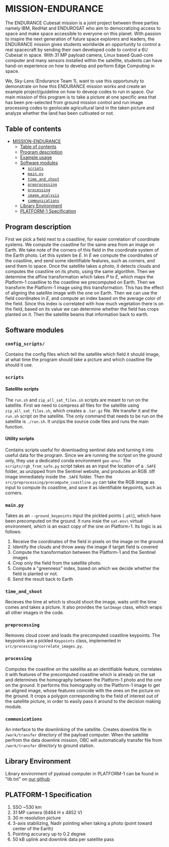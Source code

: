 # MISSION-ENDURANCE
The ENDURANCE Cubesat mission is a joint project between three parties namely IBM, RedHat and ENDUROSAT who aim to democratizing access to space and make space accessible to everyone on this planet. With passion to inspire the next generation of future space explorers and leaders, the ENDURANCE mission gives students worldwide an opportunity to control a real spacecraft by sending their own developed code to control a 6U Cubesat in space. With 31 MP payload camera, Linux based Quad-core computer and many sensors installed within the satellite, students can have hand-on experience on how to develop and perform Edge Computing in space.

We, Sky-Lens (Endurance Team 1), want to use this opportunuty to demonstrate on how this ENDURANCE mission works and create an example project/guideline on how to deveop codes to run in space. Our main mission of this program is to take a picture at one specific area that has been pre-selected from ground mission control and run image processing codes to geolocate agricultural land in the taken picture and analyze whether the land has been cultivated or not. 

## Table of contents

- [MISSION-ENDURANCE](#mission-endurance)
  - [Table of contents](#table-of-contents)
  - [Program description](#program-description)
  - [Example usage](#example-usage)
  - [Software modules](#software-modules)
    - [`scripts`](#scripts)
    - [`main.py`](#mainpy)
    - [`time_and_shoot`](#time_and_shoot)
    - [`preprocessing`](#preprocessing)
    - [`processing`](#processing)
    - [`image_analysis`](#image_analysis)
    - [`communications`](#communications)
  - [Library Environment](#library-environment)
  - [PLATFORM-1 Specification](#platform-1-specification)

## Program description

First we pick a field next to a coastline, for easier correlation of coordinate systems. We compute the coastline for the same area from an image on Earth. We take note of the corners of this field in the coordinate system of the Earth photo. Let this system be $E$. In $E$ we compute the coordinates of the coastline, and send some identifiable features, such as corners, and send them to space. Once the satellite takes a photo, it detects clouds and computes the coastline on its photo, using the same algorithm. Then we determine the affine transformation which takes $P$ to $E$, which maps the Platform-1 coastline to the coastline we precomputed on Earth. Then we transform the Platform-1 image using this transformation. This has the effect of aligning the satellite image with the one on Earth. Then we can use the field coordinates in $E$, and compute an index based on the average color of the field. Since this index is correlated with how much vegetation there is on the field, based on its value we can determine whether the field has crops planted on it. Then the satellite beams that information back to earth.

## Software modules

### `config_scripts/`

Contains the config files which tell the satellite which field it should image, at what time the program should take a picture and which coastline file should it use. 

### `scripts`

#### Satellite scripts

The `run.sh` and `zip_all_sat_files.sh` scripts are meant to run on the satellite. First we need to compress all files for the satellite using `zip_all_sat_files.sh`, which creates a `.tar.gz` file. We transfer it and the `run.sh` script on the satellite. The only command that needs to be run on the satellite is `./run.sh`. It unzips the source code files and runs the main function.

#### Utility scripts

Contains scripts useful for downloading sentinel data and turning it into useful data for the program. Since we are running the scripst on the ground only, they use a dedicated conda environment `geo-env/`. The `scripts/rgb_from_safe.py` script takes as an input the location of a `.SAFE` folder, as unzipped from the Sentinel website, and produces an RGB .tiff image immediately inside the `.SAFE` folder. Then the `src/preprocessing/precompute_coastline.py` can take the RGB image as input to compute its coastline, and save it as identifiable keypoints, such as corners.

### `main.py` 

Takes as an `--ground_keypoints` input the pickled points (`.pkl`), which have been precomputed on the ground. It runs insie the `sat-env\` virtual environment, which is an exact copy of the one on Platform-1. Its logic is as follows: 
1. Receive the coordinates of the field in pixels on the image on the ground
2. Identify the clouds and throw away the image if target field is covered
3. Compute the transformation between the Platform-1 and the Sentinel images
4. Crop only the field from the satellite photo.
5. Compute a "greenness" index, based on which we decide whether the field is planted or not.
6. Send the result back to Earth

### `time_and_shoot`

Recieves the time at which is should shoot the image, waits unitl the time comes and takes a picture. It also provides the `SatImage` class, which wraps all other images in the code. 

### `preprocessing`

Removes cloud cover and loads the precomputed coastline keypoints. The keypoints are a pickled `Keypoints` class, implemented in `src/processing/correlate_images.py`. 

### `processing`

Computes the coastline on the satellite as an identifiable feature, correlates it with features of the precomputed coastline which is already on the sat and determines the homography between the Platform-1 photo and the one on the ground. It performs this homography on the Platform-1 image to get an aligned image, whose features coincide with the ones on the picture on the ground. It crops a polygon corresponding to the field of interest out of the satellite picture, in order to easily pass it around to the decision making module.

### `communications`

An interface to the downlinking of the satellite. Creates downlink file in `/work/transfer` directory of the payload computer. When the satellite perfrom the data downlink mission, OBC will automatically transfer file from `/work/transfer` directory to ground station.

## Library Environment

Library environment of pyaload computer in PLATFORM-1 can be found in "lib.txt" on [our github](https://github.com/vasilNnikolov/mission-endurance/blob/plat-1-running/libs.txt)

## PLATFORM-1 Specification

1. SSO ~530 km
2. 31 MP camera (6464 H x 4852 V)
3. 30 m resolution picture
4. 3-axis stabilizing, Nadir pointing when taking a photo (point toward center of the Earth)
5. Pointing accuracy up to 0.2 degree
6. 50 kB uplink and downlink data per satellite pass

